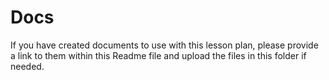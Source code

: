 # Docs

If you have created documents to use with this lesson plan, please provide a link to them within this Readme file and upload the files in this folder if needed.
